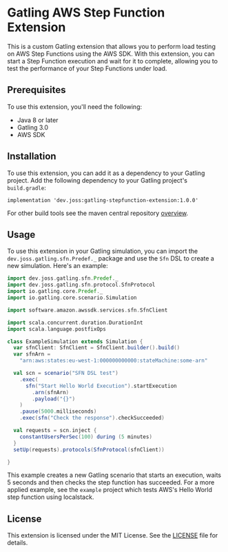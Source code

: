 # Gatling AWS Step Function Extension

This is a custom Gatling extension that allows you to perform load testing on AWS Step Functions using the AWS SDK. With this extension, you can start a Step Function execution and wait for it to complete, allowing you to test the performance of your Step Functions under load.

## Prerequisites

To use this extension, you'll need the following:

- Java 8 or later
- Gatling 3.0
- AWS SDK

## Installation

To use this extension, you can add it as a dependency to your Gatling project. Add the following dependency to your Gatling project's `build.gradle`:

```
implementation 'dev.joss:gatling-stepfunction-extension:1.0.0'
```
For other build tools see the maven central repository [overview](https://central.sonatype.com/artifact/dev.joss/gatling-stepfunction-extension/1.0/overview#Overview).

## Usage

To use this extension in your Gatling simulation, you can import the `dev.joss.gatling.sfn.Predef._` package and use the `Sfn` DSL to create a new simulation. Here's an example:

```scala
import dev.joss.gatling.sfn.Predef._
import dev.joss.gatling.sfn.protocol.SfnProtocol
import io.gatling.core.Predef._
import io.gatling.core.scenario.Simulation

import software.amazon.awssdk.services.sfn.SfnClient

import scala.concurrent.duration.DurationInt
import scala.language.postfixOps

class ExampleSimulation extends Simulation {
  var sfnClient: SfnClient = SfnClient.builder().build()
  var sfnArn =
    "arn:aws:states:eu-west-1:000000000000:stateMachine:some-arn"

  val scn = scenario("SFN DSL test")
    .exec(
      sfn("Start Hello World Execution").startExecution
        .arn(sfnArn)
        .payload("{}")
    )
    .pause(5000.milliseconds)
    .exec(sfn("Check the response").checkSucceeded)

  val requests = scn.inject {
    constantUsersPerSec(100) during (5 minutes)
  }
  setUp(requests).protocols(SfnProtocol(sfnClient))

}

```

This example creates a new Gatling scenario that starts an execution, waits 5 seconds and then checks the step function has succeeded.
For a more applied example, see the `example` project which tests AWS's Hello World step function using localstack.
## License

This extension is licensed under the MIT License. See the [LICENSE](LICENSE) file for details.
